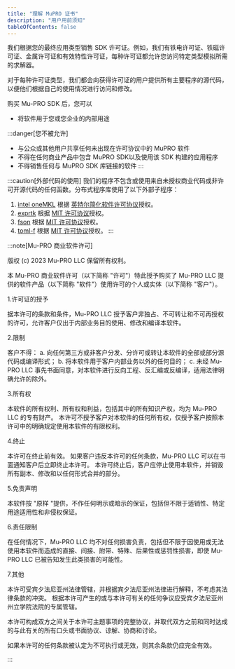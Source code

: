 ```yaml
---
title: "理解 MuPRO 证书"
description: "用户用前须知"
tableOfContents: false
---
```


我们根据您的最终应用类型销售 SDK 许可证。例如，我们有铁电许可证、铁磁许可证、金属许可证和有效特性许可证，每种许可证都允许您访问特定类型模拟所需的求解器。

对于每种许可证类型，我们都会向获得许可证的用户提供所有主要程序的源代码，以便他们根据自己的使用情况进行访问和修改。

购买 Mu-PRO SDK 后，您可以
- 将软件用于您或您企业的内部用途

:::danger[您不被允许]
- 与公众或其他用户共享任何未出现在许可协议中的 MuPRO 软件 
- 不得在任何商业产品中包含 MuPRO SDK以及使用该 SDK 构建的应用程序 
- 不得销售任何与 MuPRO SDK 库链接的软件
:::

:::caution[外部代码的使用]
我们的程序不包含或使用来自未授权商业代码或非许可开源代码的任何函数。分布式程序库使用了以下外部子程序：
1. [intel oneMKL](https://www.intel.com/content/www/us/en/developer/tools/oneapi/onemkl.html) 根据 [英特尔简化软件许可协议](https://www.intel.com/content/www/us/en/developer/articles/license/end-user-license-agreement.html)授权。
2. [exprtk](http://www.partow.net/programming/exprtk/) 根据 [MIT 许可协议](https://opensource.org/license/mit/)授权。
3. [fson](https://github.com/josephalevin/fson) 根据 [MIT 许可协议](https://opensource.org/license/mit/)授权。
4. [toml-f](https://github.com/toml-f/toml-f) 根据 [MIT 许可协议](https://github.com/toml-f/toml-f/blob/main/LICENSE-MIT)授权。
:::

:::note[Mu-PRO 商业软件许可]

版权 (c) 2023 Mu-PRO LLC 保留所有权利。

本 Mu-PRO 商业软件许可（以下简称 "许可"）特此授予购买了 Mu-PRO LLC 提供的软件产品（以下简称 "软件"）使用许可的个人或实体（以下简称 "客户"）。

1.许可证的授予

据本许可的条款和条件，Mu-PRO LLC 授予客户非独占、不可转让和不可再授权的许可，允许客户仅出于内部业务目的使用、修改和编译本软件。

2.限制 

客户不得：
a. 向任何第三方或非客户分发、分许可或转让本软件的全部或部分源代码或编译形式； 
b. 将本软件用于客户内部业务以外的任何目的； 
c. 未经 Mu-PRO LLC 事先书面同意，对本软件进行反向工程、反汇编或反编译，适用法律明确允许的除外。

3.所有权 

本软件的所有权利、所有权和利益，包括其中的所有知识产权，均为 Mu-PRO LLC 的专有财产。 本许可不授予客户对本软件的任何所有权，仅授予客户按照本许可中的明确规定使用本软件的有限权利。

4.终止 

本许可在终止前有效。 如果客户违反本许可的任何条款，Mu-PRO LLC 可以在书面通知客户后立即终止本许可。 本许可终止后，客户应停止使用本软件，并销毁所有副本、修改和以任何形式合并的部分。

5.免责声明 

本软件按 "原样 "提供，不作任何明示或暗示的保证，包括但不限于适销性、特定用途适用性和非侵权保证。

6.责任限制 

在任何情况下，Mu-PRO LLC 均不对任何损害负责，包括但不限于因使用或无法使用本软件而造成的直接、间接、附带、特殊、后果性或惩罚性损害，即使 Mu-PRO LLC 已被告知发生此类损害的可能性。

7.其他 

本许可受宾夕法尼亚州法律管辖，并根据宾夕法尼亚州法律进行解释，不考虑其法律条款的冲突。 根据本许可产生的或与本许可有关的任何争议应受宾夕法尼亚州州立学院法院的专属管辖。 

本许可构成双方之间关于本许可主题事项的完整协议，并取代双方之前和同时达成的与此有关的所有口头或书面协议、谅解、协商和讨论。

如果本许可的任何条款被认定为不可执行或无效，则其余条款仍应完全有效。

:::
